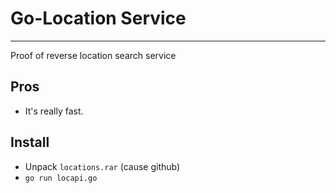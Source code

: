 # Go-Location Service
--- 
Proof of reverse location search service

## Pros
* It's really fast.

## Install
* Unpack `locations.rar` (cause github)
* `go run locapi.go`